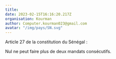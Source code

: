 ```yaml
---
title: 
date: 2023-02-15T16:16:20.217Z
organisation: Kourman
author: Computer.kourman023@gmail.com
avatar: "/img/pays/SN.svg"
---
```


Article 27 de la constitution du Sénégal :

Nul ne peut faire plus de deux mandats consécutifs.